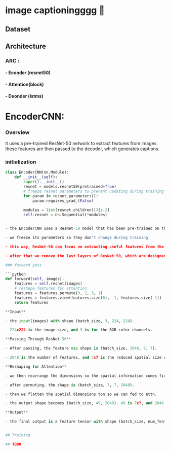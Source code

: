 # image captioningggg 🐳

## Dataset 

## Architecture

### ARC : 

#### - Econder (resnet50)

#### - Attention(block)

#### - Deonder (lstms)

# EncoderCNN: 

### Overview

It uses a pre-trained ResNet-50 network to extract features from images. these features are then passed to the decoder, which generates captions.

### initialization

```python
class EncoderCNN(nn.Module):
    def __init__(self):
        super().__init__()
        resnet = models.resnet50(pretrained=True)
        # freeze resnet parameters to prevent updating during training
        for param in resnet.parameters():
            param.requires_grad_(False)
        
        modules = list(resnet.children())[:-2]
        self.resnet = nn.Sequential(*modules)


- the EncoderCNN uses a ResNet-50 model that has been pre-trained on the ImageNet dataset.

- we freeze its parameters so they don't change during training. 

- this way, ResNet-50 can focus on extracting useful features from the input images.(and also we don't need to trian it from scrath)

- after that we remove the last layers of ResNet-50, which are designed for classification, because we only need the feature maps, not the classification output.

### forward pass 

```python 
def forward(self, images):
    features = self.resnet(images)                                   
    # reshape features for attention
    features = features.permute(0, 2, 3, 1)                          
    features = features.view(features.size(0), -1, features.size(-1)) 
    return features

**Input**

- the input(images) with shape (batch_size, 3, 224, 224). 

- 224x224 is the image size, and 3 is for the RGB color channels.

**Passing Through ResNet-50**

- After passing, the feature map shape is (batch_size, 2048, 7, 7). 

- 2048 is the number of features, and 7x7 is the reduced spatial size of the image.

**Reshaping for Attention** 

- we then rearrange the dimensions so the spatial information comes first. 

- after permuting, the shape is (batch_size, 7, 7, 2048).

- then we flatten the spatial dimensions ton so we can fed to attn.

- the output shape becomes (batch_size, 49, 2048). 49 is 7x7, and 2048 is the number of features.

**Output**

- the final output is a feature tensor with shape (batch_size, num_features, encoder_dim), which is passed to the decoder.


## Training 

## TODO 